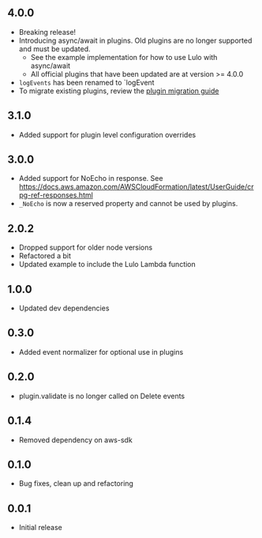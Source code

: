 ## 4.0.0
* Breaking release!
* Introducing async/await in plugins. Old plugins are no longer supported and must be updated.
  * See the example implementation for how to use Lulo with async/await
  * All official plugins that have been updated are at version >= 4.0.0
* `logEvents` has been renamed to `logEvent
* To migrate existing plugins, review the [plugin migration guide](https://by-nordenfelt-ab.github.io/lulo/migrating-plugins-to-v4.html)

## 3.1.0
* Added support for plugin level configuration overrides

## 3.0.0
* Added support for NoEcho in response. See https://docs.aws.amazon.com/AWSCloudFormation/latest/UserGuide/crpg-ref-responses.html
* `_NoEcho` is now a reserved property and cannot be used by plugins.

## 2.0.2
* Dropped support for older node versions
* Refactored a bit
* Updated example to include the Lulo Lambda function

## 1.0.0
* Updated dev dependencies

## 0.3.0
* Added event normalizer for optional use in plugins

## 0.2.0
* plugin.validate is no longer called on Delete events

## 0.1.4
* Removed dependency on aws-sdk

## 0.1.0
* Bug fixes, clean up and refactoring

## 0.0.1
* Initial release
